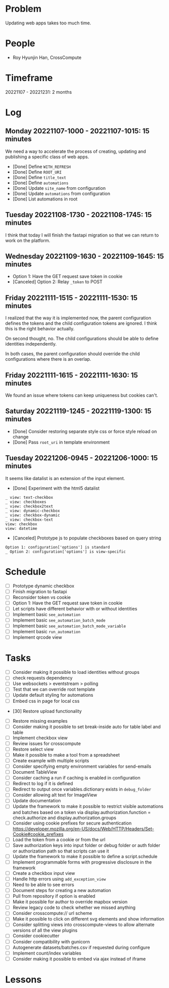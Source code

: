 # Problem

Updating web apps takes too much time.

# People

- Roy Hyunjin Han, CrossCompute

# Timeframe

20221107 - 20221231: 2 months

# Log

## Monday 20221107-1000 - 20221107-1015: 15 minutes

We need a way to accelerate the process of creating, updating and publishing a specific class of web apps.

- [Done] Define `WITH_REFRESH`
- [Done] Define `ROOT_URI`
- [Done] Define `title_text`
- [Done] Define `automations`
- [Done] Update `site_name` from configuration
- [Done] Update `automations` from configuration
- [Done] List automations in root

## Tuesday 20221108-1730 - 20221108-1745: 15 minutes

I think that today I will finish the fastapi migration so that we can return to work on the platform.

## Wednesday 20221109-1630 - 20221109-1645: 15 minutes

- Option 1: Have the GET request save token in cookie
- [Canceled] Option 2: Relay `_token` to POST

## Friday 20221111-1515 - 20221111-1530: 15 minutes

I realized that the way it is implemented now, the parent configuration defines the tokens and the child configuration tokens are ignored. I think this is the right behavior actually.

On second thought, no. The child configurations should be able to define identities independently.

In both cases, the parent configuration should override the child configurations where there is an overlap.

## Friday 20221111-1615 - 20221111-1630: 15 minutes

We found an issue where tokens can keep uniqueness but cookies can't.

## Saturday 20221119-1245 - 20221119-1300: 15 minutes

- [Done] Consider restoring separate style css or force style reload on change
- [Done] Pass `root_uri` in template environment

## Tuesday 20221206-0945 - 20221206-1000: 15 minutes

It seems like datalist is an extension of the input element.

- [Done] Experiment with the html5 datalist

```
_ view: text-checkbox
_ view: checkboxes
_ view: checkbox2text
_ view: dynamic-checkbox
_ view: checkbox-dynamic
_ view: checkbox-text
view: checkbox
view: datetime
```

- [Canceled] Prototype js to populate checkboxes based on query string

```
Option 1: configuration['options'] is standard
_ Option 2: configuration['options'] is view-specific
```

# Schedule

- [ ] Prototype dynamic checkbox
- [ ] Finish migration to fastapi
- [ ] Reconsider token vs cookie
- [ ] Option 1: Have the GET request save token in cookie
- [ ] Let scripts have different behavior with or without identities
- [ ] Implement basic `see_automation`
- [ ] Implement basic `see_automation_batch_mode`
- [ ] Implement basic `see_automation_batch_mode_variable`
- [ ] Implement basic `run_automation`
- [ ] Implement qrcode view

# Tasks

- [ ] Consider making it possible to load identities without groups
- [ ] check requests dependency
- [ ] Use websockets > eventstream > polling
- [ ] Test that we can override root template
- [ ] Update default styling for automations
- [ ] Embed css in page for local css
- [30] Restore upload functionality
- [ ] Restore missing examples
- [ ] Consider making it possible to set break-inside auto for table label and table
- [ ] Implement checkbox view
- [ ] Review issues for crosscompute
- [ ] Restore select view
- [ ] Make it possible to make a tool from a spreadsheet
- [ ] Create example with multiple scripts
- [ ] Consider specifying empty environment variables for send-emails
- [ ] Document TableView
- [ ] Consider caching a run if caching is enabled in configuration
- [ ] Redirect to log if it is defined
- [ ] Redirect to output once variables.dictionary exists in `debug_folder`
- [ ] Consider allowing alt text for ImageView
- [ ] Update documentation
- [ ] Update the framework to make it possible to restrict visible automations and batches based on a token via display.authorization.function = check.authorize and display.authorization.groups
- [ ] Consider using cookie prefixes for secure authentication https://developer.mozilla.org/en-US/docs/Web/HTTP/Headers/Set-Cookie#cookie_prefixes
- [ ] Load the token from a cookie or from the url
- [ ] Save authorization keys into input folder or debug folder or auth folder or authorization path so that scripts can use it
- [ ] Update the framework to make it possible to define a script.schedule
- [ ] Implement programmable forms with progressive disclosure in the framework 
- [ ] Create a checkbox input view
- [ ] Handle http errors using `add_exception_view`
- [ ] Need to be able to see errors
- [ ] Document steps for creating a new automation
- [ ] Pull from repository if option is enabled
- [ ] Make it possible for author to override mapbox version
- [ ] Review legacy code to check whether we missed anything
- [ ] Consider crosscompute:// url scheme
- [ ] Make it possible to click on different svg elements and show information
- [ ] Consider splitting views into crosscompute-views to allow alternate versions of all the view plugins
- [ ] Consider cookiecutter
- [ ] Consider compatibility with gunicorn
- [ ] Autogenerate datasets/batches.csv if requested during configure
- [ ] Implement count/index variables
- [ ] Consider making it possible to embed via ajax instead of iframe

# Lessons
